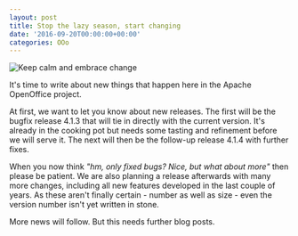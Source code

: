 ```yaml
---
layout: post
title: Stop the lazy season, start changing
date: '2016-09-20T00:00:00+00:00'
categories: OOo
---
```

<p> </p> 
  <p><img alt="Keep calm and embrace change" src="https://blogs.apache.org/OOo/mediaresource/2fcc9c46-f834-44d6-8873-a64fbf6b203b" /> </p> 
  <p>It's time to write about new things that happen here in the Apache OpenOffice project.</p> 
  <p>At first, we want to let you know about new releases. The first will be the bugfix release 4.1.3 that will tie in directly with the current version. It's already in the cooking pot but needs some tasting and refinement before we will serve it. The next will then be the follow-up release 4.1.4 with further fixes.</p> 
  <p>When you now think <i>&quot;hm, only fixed bugs? Nice, but what about more&quot;</i> then please be patient. We are also planning a release afterwards with many more changes, including all new features developed in the last couple of years. As these aren't finally certain - number as well as size - even the version number isn't yet written in stone.</p> 
  <p>More news will follow. But this needs further blog posts.
</p>
